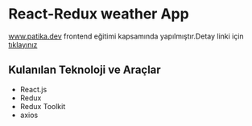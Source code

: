 # React-Redux weather App
www.patika.dev frontend eğitimi kapsamında yapılmıştır.Detay linki için [tıklayınız](https://app.patika.dev/courses/redux/weatherapp)

## Kulanılan Teknoloji ve Araçlar
* React.js
* Redux
* Redux Toolkit
* axios
